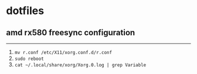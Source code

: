 # dotfiles

## amd rx580 freesync configuration
------
1. `mv r.conf /etc/X11/xorg.conf.d/r.conf`
2. `sudo reboot`
3. `cat ~/.local/share/xorg/Xorg.0.log | grep Variable`

